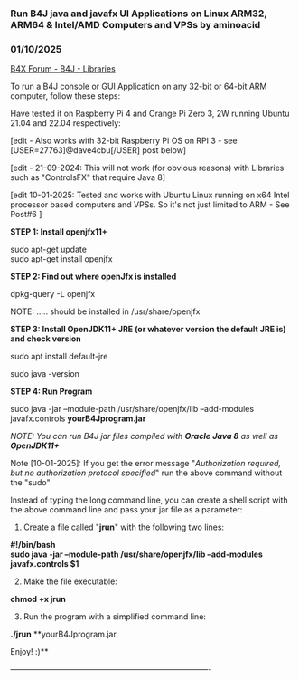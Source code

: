 ### Run B4J java and javafx UI Applications on Linux ARM32, ARM64 & Intel/AMD Computers and VPSs by aminoacid
### 01/10/2025
[B4X Forum - B4J - Libraries](https://www.b4x.com/android/forum/threads/159928/)

To run a B4J console or GUI Application on any 32-bit or 64-bit ARM computer, follow these steps:  
  
Have tested it on Raspberry Pi 4 and Orange Pi Zero 3, 2W running Ubuntu 21.04 and 22.04 respectively:  
  
[edit - Also works with 32-bit Raspberry Pi OS on RPI 3 - see [USER=27763]@dave4cbu[/USER] post below]  
  
[edit - 21-09-2024: This will not work (for obvious reasons) with Libraries such as "ControlsFX" that require Java 8]  
  
[edit 10-01-2025: Tested and works with Ubuntu Linux running on x64 Intel processor based computers and VPSs. So it's not just limited to ARM - See Post#6 ]  
  
**STEP 1: Install openjfx11+**  
  
sudo apt-get update  
sudo apt-get install openjfx  
  
**STEP 2: Find out where openJfx is installed**  
  
dpkg-query -L openjfx  
  
NOTE: ….. should be installed in /usr/share/openjfx  
  
**STEP 3: Install OpenJDK11+ JRE (or whatever version the default JRE is) and check version**  
  
sudo apt install default-jre  
  
sudo java -version  
  
**STEP 4: Run Program**  
  
sudo java -jar –module-path /usr/share/openjfx/lib –add-modules javafx.controls **yourB4Jprogram.jar**  
  
*NOTE: You can run B4J jar files compiled with **Oracle** **Java 8** as well as **OpenJDK11+***  
  
Note [10-01-2025]: If you get the error message "*Authorization required, but no authorization protocol specified*" run the above command without the "sudo"  
  
Instead of typing the long command line, you can create a shell script with the above command line and pass your jar file as a parameter:  
  
1. Create a file called "**jrun**" with the following two lines:  
  
**#!/bin/bash  
sudo java -jar –module-path /usr/share/openjfx/lib –add-modules javafx.controls $1**  
  
2. Make the file executable:  
  
**chmod +x jrun**  
  
3. Run the program with a simplified command line:  
  
**./jrun** **yourB4Jprogram.jar  
  
  
Enjoy! :)**  
  
  
  
—————————————————————————-